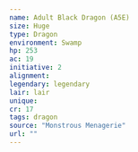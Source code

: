 ```yaml
---
name: Adult Black Dragon (A5E)
size: Huge
type: Dragon
environment: Swamp
hp: 253
ac: 19
initiative: 2
alignment: 
legendary: legendary
lair: lair
unique: 
cr: 17
tags: dragon
source: "Monstrous Menagerie"
url: ""
---
```

